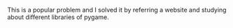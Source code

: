 This is a popular problem and I solved it by referring a website and studying about different libraries of pygame.
